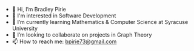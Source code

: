 - 👋 Hi, I’m Bradley Pirie
- 👀 I'm interested in Software Development
- 🌱 I’m currently learning Mathematics & Computer Science at Syracuse University
- 💞️ I’m looking to collaborate on projects in Graph Theory
- 📫 How to reach me: bpirie73@gmail.com

<!---
bppirie/bppirie is a ✨ special ✨ repository because its `README.md` (this file) appears on your GitHub profile.
You can click the Preview link to take a look at your changes.
--->
